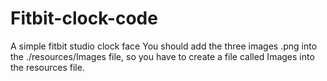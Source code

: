 # Fitbit-clock-code
A simple fitbit studio clock face 
You should add the three images .png into the ./resources/Images file, so you have to create a file called Images into the resources file.
